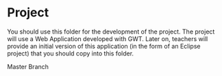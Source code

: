 # Project

You should use this folder for the development of the project.
The project will use a Web Application developed with GWT. Later on, teachers will provide an initial version of this application (in the form of an Eclipse project) that you should copy into this folder.

Master Branch
